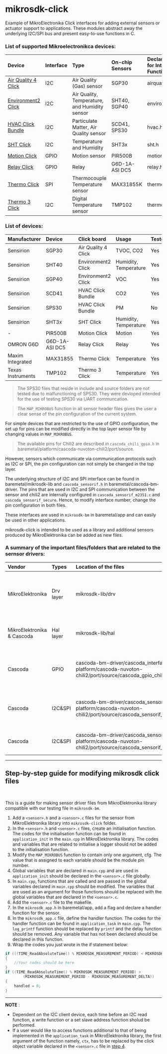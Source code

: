 # mikrosdk-click

Example of MikroElectronika Click interfaces for adding external sensors or actuator support to applications. These modules abstract away the underlying I2C/SPI bus and present easy-to-use functions in C.

### List of supported Mikroelectronikca devices:

Device               | Interface | Type | On-chip Sensors | Declarations for Interface Functions |
:--------------------| :-------- | :--- |:-------------|:-------------|
[Air Quality 4 Click](https://www.mikroe.com/air-quality-4-click)  | I2C | Air Quality (Gas) sensor |SGP30| airquality4.h  |
[Environment2 Click](https://www.mikroe.com/environment-2-click)   | I2C | Air Quality, Temperature, and Humidity sensor | SHT40, SGP40 | environment2.h |
[HVAC Click Bundle](https://www.mikroe.com/hvac-click-bundle)    | I2C | Particulate Matter, Air Quality sensor |SCD41, SPS30|  hvac.h |
[SHT Click](https://www.mikroe.com/sht-click)    | I2C | Temperature and Humidity |SHT3x|  sht.h |
[Motion Click](https://www.mikroe.com/motion-click)         | GPIO | Motion sensor |  PIR500B | motion.h |
[Relay Click](https://www.mikroe.com/relay-click)    | GPIO | Relay |  G6D-1A-ASI DC5 | relay.h |
[Thermo Click](https://www.mikroe.com/thermo-click)         | SPI | Thermocouple Temperature sensor | MAX31855K|  thermo.h |
[Thermo 3 Click](https://www.mikroe.com/thermo-3-click)        | I2C | Digital Temperature sensor | TMP102| thermo3.h |

### List of devices:
Manufacturer | Device  | Click board | Usage | Tested |
:--------------------|:--------------------|:--------------------| :-------- | :-------------|
Sensirion | SGP30 | Air Quality 4 Click| TVOC, CO2 | Yes |
Sensirion | SHT40 | Environment2 Click | Humidity, Temperature | Yes |
Sensirion | SGP40 | Environment2 Click | VOC | Yes |
Sensirion | SCD41 | HVAC Click Bundle | CO2 | Yes |
Sensirion | SPS30 | HVAC Click Bundle | PM | No |
Sensirion | SHT3x | SHT Click  | Humidity, Temperature | Yes |
| - | PIR500B | Motion Click | Motion | Yes
OMRON G6D | G6D-1A-ASI DC5 | Relay Click | Relay | Yes
Maxim Integrated | MAX31855 | Thermo Click | Temperature | Yes |
Texas Instruments | TMP102 | Thermo 3 Click | Temperature | Yes |



 > The SPS30 files that reside in include and source folders are not tested due to malfunctioning of SPS30. They were devloped intended for the use of testing SPS30 via UART communcation.


 > The ``MAP_MIKROBUS`` function in all sensor header files gives the user a clear sense of the pin configuration of the current system. 

 For simple devices that are restricted to the use of GPIO configuration, the set up for pins can be modified directly in the top layer sensor file by changing values in ``MAP_MIKROBUS``. 

  > The available pins for Chili2 are described in ``cascoda_chili_gpio.h`` in baremetal/platform/cascoda-nuvoton-chili2/port/source. 

 However, sensors which communicate via communication protocols such as I2C or SPI, the pin configuration can not simply be changed in the top layer.


The underlying structure of I2C and SPI interface can be found in baremetal/mikrosdk-lib and ``cascoda_sensorif.h`` in baremetal/cascoda-bm-driver. The pins that are used in I2C and SPI communication between the sensor and chili2 are internally configured in ``cascoda_sensorif_m2351.c`` and ``cascoda_sensorif_secure``. Hence, to modify interface number, change the pin configuration in both files. 

These interfaces are used in ``mikrosdk-bm`` in baremetal/app and can easily be used in other applications.

mikrosdk-click is intended to be used as a library and additional sensors produced by MikroElektronika can be added as new files. 


### A summary of the important files/folders that are related to the sernsor drivers:
| Vendor |Types      | Location of the files | Description|
| :------| :---------------- | :--------------------| :-------- | 
| MikroElektronika | Drv layer | mikrosdk-lib/drv | This layer is the interface between hardware abstraction layer and the user interface layer.|
| MikroElektronika & Cascoda | Hal layer | mikrosdk-lib/hal | This layer maps functions in MikroElektronika library to Cascoda library.
| Cascoda | GPIO | cascoda-bm-driver/cascoda_interface.h </br> platform/cascoda-nuvoton-chili2/port/source/cascoda_gpio_chili.c | Implementation of GPIO related instructions to hardware and accessibility of pins on Chili2.|
| Cascoda | I2C&SPI | cascoda-bm-driver/cascoda_sensorif.h </br> platform/cascoda-nuvoton-chili2/port/source/cascoda_sensorif_secure.c | Initiliase the communication interface between clients (slaves) and the server (master).|
| Cascoda | I2C&SPI | cascoda-bm-driver/cascoda_sensorif.h </br> platform/cascoda-nuvoton-chili2/port/source/cascoda_sensorif_m2351.c | Transmit and receive data from clients (slaves).|
---


## Step-by-step guide for modifying mikrosdk click files
<br>

This is a guide for making sensor driver files from MikroElektronika library compatible with our testing file in ``mikrosdk-bm``.

1. Add a ``<sensor>.h`` and a ``<sensor>.c`` files for the sensor from MikroElektronika library into ``mikrosdk-click`` folder.
2. In the ``<sensor>.h`` and ``<sensor>.c`` files, create an initialisation function. The codes for the initialisation function can be found in ``application_init`` in the ``main.cpp`` in MikroElektronika library. The codes and variables that are related to initialise a logger should not be added to the initialisation function.
3. Modify the `MAP_MIKROBUS` function to contain only one argument, cfg. The value that is assigned to each variable should be the module pin number.
4. <a id="declare-global-variables"></a> Global variables that are declared in ``main.cpp`` and are used in ``application_init`` should be declared in the ``<sensor>.c`` file globally. 
5. In ``main.cpp``, functions that are called and are passed in the global variables declared in ``main.cpp`` should be modified. The variables that are used as an argument for those functions should be replaced with the global variables that are declared in the ``<sensor>.c``.
6. Add the ``<sensor>.c`` file to the makefile.
7. In the ``mikrosdk_app.h`` in baremetal/app, add a flag and declare a handler function for the sensor.
8. In the ``mikrosdk_app.c`` file, define the handler function. The codes for the handler function can be found in ``application_task`` in ``main.cpp``. The ``log_printf`` function should be replaced by ``printf`` and the delay function should be removed. Any variable that has not been declared should be declared in this function.
9. Wrap the codes you just wrote in the if statement below:
```c
if (((TIME_ReadAbsoluteTime() % MIKROSDK_MEASUREMENT_PERIOD) < MIKROSDK_MEASUREMENT_DELTA) && (!handled))
{
    //Your codes should be here
}
if ((TIME_ReadAbsoluteTime() % MIKROSDK_MEASUREMENT_PERIOD) >
        (MIKROSDK_MEASUREMENT_PERIOD - MIKROSDK_MEASUREMENT_DELTA))
{
    handled = 0;
}
```
---

 **NOTE** : 
- Dependent on the I2C client device, each time before an I2C read function, a write function or a set slave address function sholud be performed.
- If a user would like to access functions additional to that of being implemented in the ``application_task`` in MikroElektronika library, the first argument of the function namely, ``ctx``, has to be replaced by the click object variable declared in the ``<sensor>.c`` file in [step 4](#declare-global-variables).





